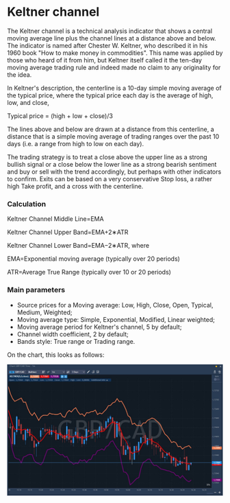 # Keltner channel

The Keltner channel is a technical analysis indicator that shows a central moving average line plus the channel lines at a distance above and below. The indicator is named after Chester W. Keltner, who described it in his 1960 book "How to make money in commodities". This name was applied by those who heard of it from him, but Keltner itself called it the ten-day moving average trading rule and indeed made no claim to any originality for the idea.

In Keltner's description, the centerline is a 10-day simple moving average of the typical price, where the typical price each day is the average of high, low, and close,

Typical price = \(high + low + close\)/3

The lines above and below are drawn at a distance from this centerline, a distance that is a simple moving average of trading ranges over the past 10 days \(i.e. a range from high to low on each day\).

The trading strategy is to treat a close above the upper line as a strong bullish signal or a close below the lower line as a strong bearish sentiment and buy or sell with the trend accordingly, but perhaps with other indicators to confirm. Exits can be based on a very conservative Stop loss, a rather high Take profit, and a cross with the centerline. 

### Calculation

Keltner Channel Middle Line=EMA 

Keltner Channel Upper Band=EMA+2∗ATR

Keltner Channel Lower Band=EMA−2∗ATR, where 

EMA=Exponential moving average \(typically over 20 periods\) 

ATR=Average True Range \(typically over 10 or 20 periods\) ​

### Main parameters

* Source prices for a Moving average: Low, High, Close, Open, Typical, Medium, Weighted;
* Moving average type: Simple, Exponential, Modified, Linear weighted;
* Moving average period for Keltner's channel, 5 by default;
* Channel width coefficient, 2 by default;
* Bands style: True range or Trading range.

On the chart, this looks as follows:

![](../../../.gitbook/assets/keltner.jpg)


